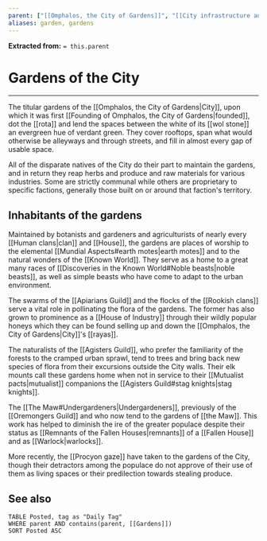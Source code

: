 ```yaml
---
parent: ["[[Omphalos, the City of Gardens]]", "[[City infrastructure and layout]]"]
aliases: garden, gardens
---
```

**Extracted from:** `= this.parent`
# Gardens of the City

---

The titular gardens of the [[Omphalos, the City of Gardens|City]], upon which it was first [[Founding of Omphalos, the City of Gardens|founded]], dot the [[rota]] and lend the spaces between the white of its [[wol stone]] an evergreen hue of verdant green. They cover rooftops, span what would otherwise be alleyways and through streets, and fill in almost every gap of usable space.

All of the disparate natives of the City do their part to maintain the gardens, and in return they reap herbs and produce and raw materials for various industries. Some are strictly communal while others are proprietary to specific factions, generally those built on or around that faction's territory.

## Inhabitants of the gardens

Maintained by botanists and gardeners and agriculturists of nearly every [[Human clans|clan]] and [[House]], the gardens are places of worship to the elemental [[Mundial Aspects#earth motes|earth motes]] and to the natural wonders of the [[Known World]]. They serve as a home to a great many races of [[Discoveries in the Known World#Noble beasts|noble beasts]], as well as simple beasts who have come to adapt to the urban environment.

The swarms of the [[Apiarians Guild]] and the flocks of the [[Rookish clans]] serve a vital role in pollinating the flora of the gardens. The former has also grown to prominence as a [[House of Industry]] through their wildly popular honeys which they can be found selling up and down the [[Omphalos, the City of Gardens|City]]'s [[rayas]].

The naturalists of the [[Agisters Guild]], who prefer the familiarity of the forests to the cramped urban sprawl, tend to trees and bring back new species of flora from their excursions outside the City walls. Their elk mounts call these gardens home when not in service to their [[Mutualist pacts|mutualist]] companions the [[Agisters Guild#stag knights|stag knights]].

The [[The Maw#Undergardeners|Undergardeners]], previously of the [[Oremongers Guild]] and who now tend to the gardens of [[the Maw]]. This work has helped to diminish the ire of the greater populace despite their status as [[Remnants of the Fallen Houses|remnants]] of a [[Fallen House]] and as [[Warlock|warlocks]].

More recently, the [[Procyon gaze]] have taken to the gardens of the City, though their detractors among the populace do not approve of their use of them as living spaces or their predilection towards stealing produce.

## See also
```dataview
TABLE Posted, tag as "Daily Tag"
WHERE parent AND contains(parent, [[Gardens]])
SORT Posted ASC
```
